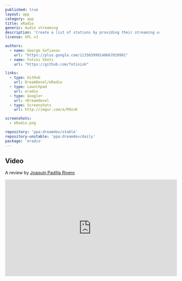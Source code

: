 ```yaml
---
published: true
layout: app
category: app
title: eRadio
generic: Audio streaming
description: 'Create a list of stations by providing their streaming url and then listen to them.'
license: GPL v3

authors: 
  - name: George Sofianos
    url: "https://plus.google.com/113503999148667020901"
  - name: Fotini Skoti
    url: "https://github.com/fotinisk"

links:
  - type: GitHub
    url: DreamDevel/eRadio
  - type: Launchpad
    url: eradio
  - type: Google+
    url: +Dreamdevel
  - type: Screenshots
    url: http://imgur.com/a/R9zvK

screenshots:
  - eRadio.png

repository: 'ppa:dreamdev/stable'
repository-unstable: 'ppa:dreamdev/daily'
package: 'eradio'
---
```

## Video
A review by [Joaquín Padilla Rivero](https://www.youtube.com/channel/UC_im4PuM9ViTNjaUf2cXmgg)
<iframe width="560" height="315" src="https://www.youtube.com/embed/AyPaI2Ts1AI" frameborder="0" allowfullscreen></iframe>